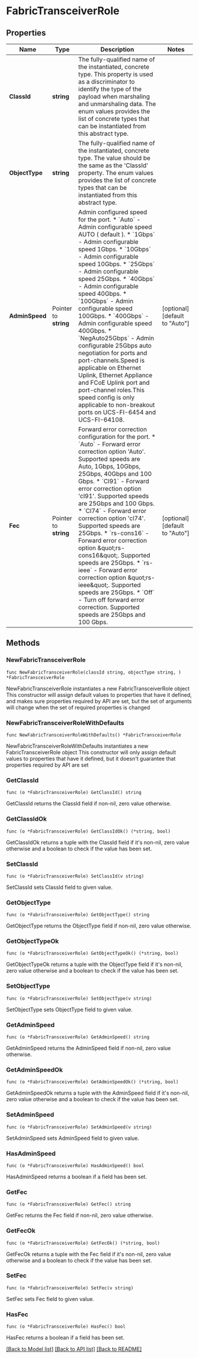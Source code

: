 # FabricTransceiverRole

## Properties

Name | Type | Description | Notes
------------ | ------------- | ------------- | -------------
**ClassId** | **string** | The fully-qualified name of the instantiated, concrete type. This property is used as a discriminator to identify the type of the payload when marshaling and unmarshaling data. The enum values provides the list of concrete types that can be instantiated from this abstract type. | 
**ObjectType** | **string** | The fully-qualified name of the instantiated, concrete type. The value should be the same as the &#39;ClassId&#39; property. The enum values provides the list of concrete types that can be instantiated from this abstract type. | 
**AdminSpeed** | Pointer to **string** | Admin configured speed for the port. * &#x60;Auto&#x60; - Admin configurable speed AUTO ( default ). * &#x60;1Gbps&#x60; - Admin configurable speed 1Gbps. * &#x60;10Gbps&#x60; - Admin configurable speed 10Gbps. * &#x60;25Gbps&#x60; - Admin configurable speed 25Gbps. * &#x60;40Gbps&#x60; - Admin configurable speed 40Gbps. * &#x60;100Gbps&#x60; - Admin configurable speed 100Gbps. * &#x60;400Gbps&#x60; - Admin configurable speed 400Gbps. * &#x60;NegAuto25Gbps&#x60; - Admin configurable 25Gbps auto negotiation for ports and port-channels.Speed is applicable on Ethernet Uplink, Ethernet Appliance and FCoE Uplink port and port-channel roles.This speed config is only applicable to non-breakout ports on UCS-FI-6454 and UCS-FI-64108. | [optional] [default to "Auto"]
**Fec** | Pointer to **string** | Forward error correction configuration for the port. * &#x60;Auto&#x60; - Forward error correction option &#39;Auto&#39;. Supported speeds are Auto, 1Gbps, 10Gbps, 25Gbps, 40Gbps and 100 Gbps. * &#x60;Cl91&#x60; - Forward error correction option &#39;cl91&#39;. Supported speeds are 25Gbps and 100 Gbps. * &#x60;Cl74&#x60; - Forward error correction option &#39;cl74&#39;. Supported speeds are 25Gbps. * &#x60;rs-cons16&#x60; - Forward error correction option \&quot;rs-cons16\&quot;. Supported speeds are 25Gbps. * &#x60;rs-ieee&#x60; - Forward error correction option \&quot;rs-ieee\&quot;. Supported speeds are 25Gbps. * &#x60;Off&#x60; - Turn off forward error correction. Supported speeds are 25Gbps and 100 Gbps. | [optional] [default to "Auto"]

## Methods

### NewFabricTransceiverRole

`func NewFabricTransceiverRole(classId string, objectType string, ) *FabricTransceiverRole`

NewFabricTransceiverRole instantiates a new FabricTransceiverRole object
This constructor will assign default values to properties that have it defined,
and makes sure properties required by API are set, but the set of arguments
will change when the set of required properties is changed

### NewFabricTransceiverRoleWithDefaults

`func NewFabricTransceiverRoleWithDefaults() *FabricTransceiverRole`

NewFabricTransceiverRoleWithDefaults instantiates a new FabricTransceiverRole object
This constructor will only assign default values to properties that have it defined,
but it doesn't guarantee that properties required by API are set

### GetClassId

`func (o *FabricTransceiverRole) GetClassId() string`

GetClassId returns the ClassId field if non-nil, zero value otherwise.

### GetClassIdOk

`func (o *FabricTransceiverRole) GetClassIdOk() (*string, bool)`

GetClassIdOk returns a tuple with the ClassId field if it's non-nil, zero value otherwise
and a boolean to check if the value has been set.

### SetClassId

`func (o *FabricTransceiverRole) SetClassId(v string)`

SetClassId sets ClassId field to given value.


### GetObjectType

`func (o *FabricTransceiverRole) GetObjectType() string`

GetObjectType returns the ObjectType field if non-nil, zero value otherwise.

### GetObjectTypeOk

`func (o *FabricTransceiverRole) GetObjectTypeOk() (*string, bool)`

GetObjectTypeOk returns a tuple with the ObjectType field if it's non-nil, zero value otherwise
and a boolean to check if the value has been set.

### SetObjectType

`func (o *FabricTransceiverRole) SetObjectType(v string)`

SetObjectType sets ObjectType field to given value.


### GetAdminSpeed

`func (o *FabricTransceiverRole) GetAdminSpeed() string`

GetAdminSpeed returns the AdminSpeed field if non-nil, zero value otherwise.

### GetAdminSpeedOk

`func (o *FabricTransceiverRole) GetAdminSpeedOk() (*string, bool)`

GetAdminSpeedOk returns a tuple with the AdminSpeed field if it's non-nil, zero value otherwise
and a boolean to check if the value has been set.

### SetAdminSpeed

`func (o *FabricTransceiverRole) SetAdminSpeed(v string)`

SetAdminSpeed sets AdminSpeed field to given value.

### HasAdminSpeed

`func (o *FabricTransceiverRole) HasAdminSpeed() bool`

HasAdminSpeed returns a boolean if a field has been set.

### GetFec

`func (o *FabricTransceiverRole) GetFec() string`

GetFec returns the Fec field if non-nil, zero value otherwise.

### GetFecOk

`func (o *FabricTransceiverRole) GetFecOk() (*string, bool)`

GetFecOk returns a tuple with the Fec field if it's non-nil, zero value otherwise
and a boolean to check if the value has been set.

### SetFec

`func (o *FabricTransceiverRole) SetFec(v string)`

SetFec sets Fec field to given value.

### HasFec

`func (o *FabricTransceiverRole) HasFec() bool`

HasFec returns a boolean if a field has been set.


[[Back to Model list]](../README.md#documentation-for-models) [[Back to API list]](../README.md#documentation-for-api-endpoints) [[Back to README]](../README.md)


